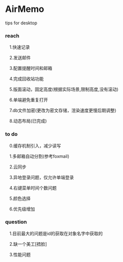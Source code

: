 # AirMemo
tips for desktop

### reach
&ensp;&ensp;1.快速记录

&ensp;&ensp;2.发送邮件

&ensp;&ensp;3.配置提醒时间和邮箱

&ensp;&ensp;4.完成回收站功能

&ensp;&ensp;5.版面滚动，固定高度(根据实际场景,限制高度,没有滚动)

&ensp;&ensp;6.单端避免重复打开

&ensp;&ensp;7.db文件加密(更改为密文存储，渲染速度更慢后期调整)

&ensp;&ensp;8.动态布局(已完成)

### to do
&ensp;&ensp;0.缓存机制引入，减少读写

&ensp;&ensp;1.多邮箱自动分割(参考foxmail)

&ensp;&ensp;2.云同步

&ensp;&ensp;3.异地登录问题，仅允许单端登录

&ensp;&ensp;4.右键菜单时间个数问题

&ensp;&ensp;5.颜色选择

&ensp;&ensp;6.优先级增加

### question

&ensp;&ensp;1.目前最大的问题是id的获取在对象名字中获取的

&ensp;&ensp;2.缺一个美工[捂脸]

&ensp;&ensp;3.性能问题